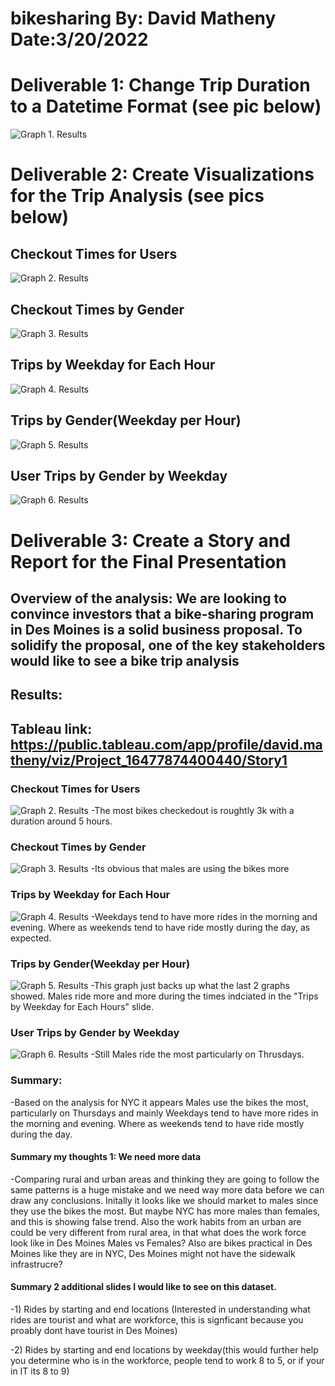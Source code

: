 # bikesharing By: David Matheny Date:3/20/2022

# Deliverable 1:  Change Trip Duration to a Datetime Format (see pic below)
![Graph 1. Results](resources/Deliverable1.png)

# Deliverable 2:  Create Visualizations for the Trip Analysis (see pics below)

## Checkout Times for Users
![Graph 2. Results](resources/Deliverable2a.png)

## Checkout Times by Gender
![Graph 3. Results](resources/Deliverable2b.png)

## Trips by Weekday for Each Hour
![Graph 4. Results](resources/Deliverable2c.png)

## Trips by Gender(Weekday per Hour)
![Graph 5. Results](resources/Deliverable2d.png)

## User Trips by Gender by Weekday
![Graph 6. Results](resources/Deliverable2e.png)

# Deliverable 3:  Create a Story and Report for the Final Presentation

## Overview of the analysis: We are looking to convince investors that a bike-sharing program in Des Moines is a solid business proposal. To solidify the proposal, one of the key stakeholders would like to see a bike trip analysis

## Results:

## Tableau link:  https://public.tableau.com/app/profile/david.matheny/viz/Project_16477874400440/Story1

### Checkout Times for Users
![Graph 2. Results](resources/Deliverable2a.png)
-The most bikes checkedout is roughtly 3k with a duration around 5 hours.

### Checkout Times by Gender
![Graph 3. Results](resources/Deliverable2b.png)
-Its obvious that males are using the bikes more

### Trips by Weekday for Each Hour
![Graph 4. Results](resources/Deliverable2c.png)
-Weekdays tend to have more rides in the morning and evening.  Where as weekends tend to have ride mostly during the day, as expected.

### Trips by Gender(Weekday per Hour)
![Graph 5. Results](resources/Deliverable2d.png)
-This graph just backs up what the last 2 graphs showed.  Males ride more and more during the times indciated in the "Trips by Weekday for Each Hours" slide.

### User Trips by Gender by Weekday
![Graph 6. Results](resources/Deliverable2e.png)
-Still Males ride the most particularly on Thrusdays.

### Summary:
-Based on the analysis for NYC it appears Males use the bikes the most, particularly on Thursdays and mainly Weekdays tend to have more rides in the morning and evening.  Where as weekends tend to have ride mostly during the day.

#### Summary my thoughts 1: We need more data 
-Comparing rural and urban areas and thinking they are going to follow the same patterns is a huge mistake and we need way more data before we can draw any conclusions.  Initally it looks like we should market to males since they use the bikes the most.  But maybe NYC has more males than females, and this is showing false trend.  Also the work habits from an urban are could be very different from rural area, in that what does the work force look like in Des Moines Males vs Females?  Also are bikes practical in Des Moines like they are in NYC, Des Moines might not have the sidewalk infrastrucre?

#### Summary 2 additional slides I would like to see on this dataset.
-1) Rides by starting and end locations (Interested in understanding what rides are tourist and what are workforce, this is signficant because you proably dont have tourist in Des Moines)

-2) Rides by starting and end locations by weekday(this would further help you determine who is in the workforce, people tend to work 8 to 5, or if your in IT its 8 to 9)

